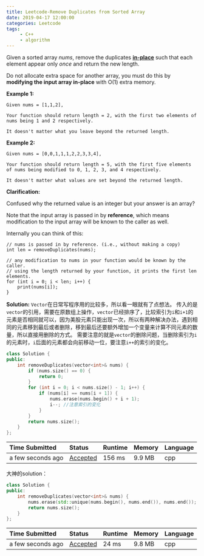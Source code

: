 ```yaml
---
title: Leetcode-Remove Duplicates from Sorted Array
date: 2019-04-17 12:00:00
categories: Leetcode
tags:
     - C++
     - algorithm
---
```


Given a sorted array *nums*, remove the duplicates [**in-place**](https://en.wikipedia.org/wiki/In-place_algorithm) such that each element appear only *once* and return the new length.

Do not allocate extra space for another array, you must do this by **modifying the input array in-place** with O(1) extra memory.

<!-- more -->

**Example 1:**

```
Given nums = [1,1,2],

Your function should return length = 2, with the first two elements of nums being 1 and 2 respectively.

It doesn't matter what you leave beyond the returned length.
```

**Example 2:**

```
Given nums = [0,0,1,1,1,2,2,3,3,4],

Your function should return length = 5, with the first five elements of nums being modified to 0, 1, 2, 3, and 4 respectively.

It doesn't matter what values are set beyond the returned length.
```

**Clarification:**

Confused why the returned value is an integer but your answer is an array?

Note that the input array is passed in by **reference**, which means modification to the input array will be known to the caller as well.

Internally you can think of this:

```
// nums is passed in by reference. (i.e., without making a copy)
int len = removeDuplicates(nums);

// any modification to nums in your function would be known by the caller.
// using the length returned by your function, it prints the first len elements.
for (int i = 0; i < len; i++) {
    print(nums[i]);
}
```

**Solution:**
`Vector`在日常写程序用的比较多，所以看一眼就有了点想法。
传入的是`vector`的引用，需要在原数组上操作，`vector`已经排序了，比较索引为`i`和`i+1`的元素是否相同就可以，因为美股元素只能出现一次，所以有两种解决办法，遇到相同的元素移到最后或者删除，移到最后还要额外增加一个变量来计算不同元素的数量，所以直接用删除的方式。
需要注意的就是`vector`的删除问题，当删除索引为`i`的元素时，`i`后面的元素都会向前移动一位，要注意`i++`的索引的变化。

```C++
class Solution {
public:
    int removeDuplicates(vector<int>& nums) {
        if (nums.size() == 0) {
            return 0;
        }
        for (int i = 0; i < nums.size() - 1; i++) {
            if (nums[i] == nums[i + 1]) {
                nums.erase(nums.begin() + i + 1);
                i--; //注意索引的变化
            }
        }  
        return nums.size();
    }
};
```

| Time Submitted    | Status                                                       | Runtime | Memory | Language |
| :---------------- | :----------------------------------------------------------- | :------ | :----- | :------- |
| a few seconds ago | [Accepted](https://leetcode.com/submissions/detail/224381666/) | 156 ms  | 9.9 MB | cpp      |

大神的solution：

```C++
class Solution {
public:
    int removeDuplicates(vector<int>& nums) {
        nums.erase(std::unique(nums.begin(), nums.end()), nums.end());
        return nums.size();
    }
};
```

| Time Submitted    | Status                                                       | Runtime | Memory | Language |
| :---------------- | :----------------------------------------------------------- | :------ | :----- | :------- |
| a few seconds ago | [Accepted](https://leetcode.com/submissions/detail/224392614/) | 24 ms   | 9.8 MB | cpp      |